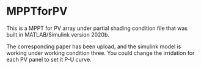 # MPPTforPV
This is a MPPT for PV array under partial shading condition  file that was built in MATLAB/Simulink version 2020b.

The corresponding paper has been upload, and the simulink model is working under working condition three. You could change the irridation for each PV panel to set it P-U curve.